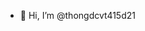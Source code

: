 - 👋 Hi, I’m @thongdcvt415d21

<!---
thongdcvt415d21/thongdcvt415d21 is a ✨ special ✨ repository because its `README.md` (this file) appears on your GitHub profile.
You can click the Preview link to take a look at your changes.
--->
